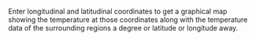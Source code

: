 Enter longitudinal and latitudinal coordinates to get a graphical map showing the temperature at those coordinates along with the temperature data of the surrounding regions a degree or latitude or longitude away.
